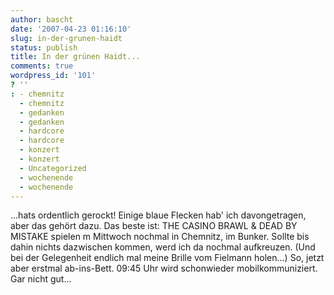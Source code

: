 ```yaml
---
author: bascht
date: '2007-04-23 01:16:10'
slug: in-der-grunen-haidt
status: publish
title: In der grünen Haidt...
comments: true
wordpress_id: '101'
? ''
: - chemnitz
  - chemnitz
  - gedanken
  - gedanken
  - hardcore
  - hardcore
  - konzert
  - konzert
  - Uncategorized
  - wochenende
  - wochenende
---
```


...hats ordentlich gerockt! Einige blaue Flecken hab' ich
davongetragen, aber das gehört dazu. Das beste ist: THE CASINO
BRAWL & DEAD BY MISTAKE spielen m Mittwoch nochmal in Chemnitz, im
Bunker. Sollte bis dahin nichts dazwischen kommen, werd ich da
nochmal aufkreuzen. (Und bei der Gelegenheit endlich mal meine
Brille vom Fielmann holen...) So, jetzt aber erstmal ab-ins-Bett.
09:45 Uhr wird schonwieder mobilkommuniziert. Gar nicht gut...


